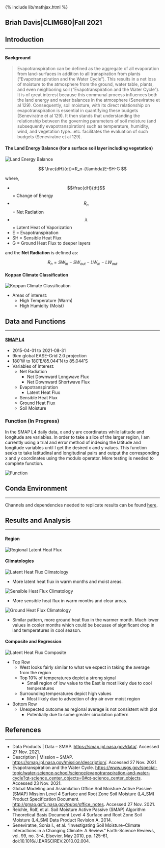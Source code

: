 {% include lib/mathjax.html %}

## Briah Davis|CLIM680|Fall 2021

## Introduction
---
#### Background

> Evapotranspiration can be defined as the aggregate of all evaporation from land-surfaces in addition to all transpiration from plants (“Evapotranspiration and the Water Cycle”). This results in a net loss of moisture to the atmosphere from the ground, water table, plants, and even neighboring soil (“Evapotranspiration and the Water Cycle”). It is of great interest because this communal process influences both the land energy and water balances in the atmosphere (Seneviratne et al 129). Consequently, soil moisture, with its direct relationship on evapotranspiration is essential in quantifying these budgets (Seneviratne et al 129). It then stands that understanding the relationship between the governing parameters of soil moisture (and subsequently evapotranspiration) such as temperature, humidity, wind, and vegetation type…etc. facilitates the evaluation of such budgets (Seneviratne et al 129).


#### The Land Energy Balance (for a surface soil layer including vegetation)

![Land Energy Balance](Seneviratne_LandEnergyBalance.png)

$$
\frac{dH}{dt}=R_n-{\lambda}E-SH-G
$$

where, <br>
* $$\frac{dH}{dt}$$ = Change of Energy <br>
* $$R_n$$ = Net Radiation <br>
* $${\lambda}$$ = Latent Heat of Vaporization <br>
* E = Evapotranspiration <br>
* SH = Sensible Heat Flux <br>
* G = Ground Heat Flux to deeper layers <br>

and the **Net Radiation** is defined as:

$$
R_n=SW_{in}-SW_{out}-LW_{in}-LW_{out}
$$

#### Koppan Climate Classification

![Koppan Climate Classification](/Figs/Koppen_all_1901-2010.png)
* Areas of interest:
    * High Temperature (Warm)
    * High Humidity (Moist)

## Data and Functions
---
#### **[SMAP L4](./SMAP.md)**
 
* 2015-04-01 to 2021-08-31
* 9km global EASE-Grid 2.0 projection
* 180˚W to 180˚E/85.044˚N to 85.044˚S
* Variables of Interest:
	* Net Radiation  
		* Net Downward Longwave Flux
        * Net Downward Shortwave Flux
    * Evapotranspiration           
        * Latent Heat Flux
    * Sensible Heat Flux
    * Ground Heat Flux
	* Soil Moisture
    
### **Function (In Progress)**

In the SMAP L4 daily data, x and y are coordinates while latitude and longitude are variables. In order to take a slice of the larger region, I am currently using a trial and error method of indexing the latitude and longitude variables until I get the desired x and y values. This function seeks to take latitudinal and longitudinal pairs and output the corresponding x and y coordinates using the modulo operator. More testing is needed to complete function.
 
![Function](/Figs/Function_SS.png)



## Conda Environment
---
Channels and dependencies needed to replicate results can be found [here](./env.md).

## Results and Analysis
---

#### Region

![Regional Latent Heat Flux](./Figs/AVG_LHF.png)

#### Climatologies

![Latent Heat Flux Climatology](/Figs/Climo_LHF.png)
* More latent heat flux in warm months and moist areas. 


![Sensible Heat Flux Climatology](/Figs/Climo_SHF.png)
* More sensible heat flux in warm months and clear areas.

![Ground Heat Flux Climatology](/Figs/Climo_GHF.png)
* Similar pattern, more ground heat flux in the warmer month. Much lower values in cooler months which could be becuase of significant drop in land temperatures in cool season. 


#### Composite and Regression

![Latent Heat Flux Composite](/Figs/LHF_Composite.png)
* Top Row
    * West looks fairly similar to what we expect in taking the average from the region
    * Top 10% of temperatures depict a strong signal
        * Small region of low value to the East is most likely due to cool temperatures
    * Surrounding temperatures depict high values
        * Most likely due to advection of dry air over moist region
* Bottom Row
    * Unexpected outcome as regional average is not consistent with plot
        * Potentially due to some greater circulation pattern
        



## References
---

* Data Products | Data – SMAP. https://smap.jpl.nasa.gov/data/. Accessed 27 Nov. 2021.
* Description | Mission – SMAP. https://smap.jpl.nasa.gov/mission/description/. Accessed 27 Nov. 2021.
* Evapotranspiration and the Water Cycle. https://www.usgs.gov/special-topic/water-science-school/science/evapotranspiration-and-water-cycle?qt-science_center_objects=0#qt-science_center_objects. Accessed 23 Nov. 2021.
* Global Modeling and Assimilation Office Soil Moisture Active Passive (SMAP) Mission Level 4 Surface and Root Zone Soil Moisture (L4_SM) Product Specification Document. http://gmao.gsfc.nasa.gov/pubs/office_notes. Accessed 27 Nov. 2021.
* Reichle, Rolf, et al. Soil Moisture Active Passive (SMAP) Algorithm Theoretical Basis Document Level 4 Surface and Root Zone Soil Moisture (L4_SM) Data Product Revision A. 2014.
* Seneviratne, Sonia I., et al. “Investigating Soil Moisture–Climate Interactions in a Changing Climate: A Review.” Earth-Science Reviews, vol. 99, no. 3–4, Elsevier, May 2010, pp. 125–61, doi:10.1016/J.EARSCIREV.2010.02.004.

